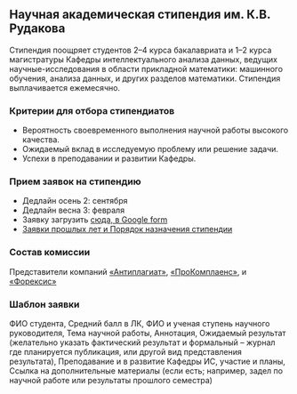 ## Научная академическая стипендия им. К.В. Рудакова

Стипендия поощряет студентов 2–4 курса бакалавриата и 1–2 курса магистратуры Кафедры интеллектуального анализа данных, ведущих научные-исследования в области прикладной математики: машинного обучения, анализа данных, и других разделов математики. Стипендия выплачивается ежемесячно. 

### Критерии для отбора стипендиатов
* Вероятность своевременного выполнения научной работы высокого качества.
* Ожидаемый вклад в исследуемую проблему или решение задачи.
* Успехи в преподавании и развитии Кафедры.

### Прием заявок на стипендию

* Дедлайн осень 2: сентября
* Дедлайн весна 3: февраля
* Заявку загрузить [сюда, в Google form](https://forms.gle/4TQrMp4mWPV8CxcE9) <!--(https://www.overleaf.com/2952223929srbyhvyfpbhx#b06fd2) (2025 change to googe form) -->
* [Заявки прошлых лет и Порядок назначения стипендии](/images/NIR_KV_Rudakov_scholarship.pdf)

### Состав комиссии
Представители компаний [«Антиплагиат»](https://antiplagiat.ru/), [«ПроКомплаенс»](https://www.forecsys.ru/%D0%BE-%D0%BA%D0%BE%D0%BC%D0%BF%D0%B0%D0%BD%D0%B8%D0%B8/), и [«Форексис»](https://forecsys.ru/)

### Шаблон заявки
ФИО студента, Средний балл в ЛК, ФИО и ученая ступень научного руководителя, Тема научной работы, Аннотация, Ожидаемый результат (желательно указать фактический результат и формальный – журнал где планируется публикация, или другой вид представления результата), Преподавание и в развитие Кафедры ИС, участие и планы, Ссылка на дополнительные материалы (если есть; например, задел по научной работе или результаты прошлого семестра)  
